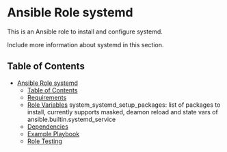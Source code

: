 Ansible Role systemd
=========

This is an Ansible role to install and configure systemd.

Include more information about systemd in this section.

Table of Contents
-----------------
- [Ansible Role systemd](#ansible-role-systemd)
  - [Table of Contents](#table-of-contents)
  - [Requirements](#requirements)
  - [Role Variables](#role-variables)
  system_systemd_setup_packages: list of packages to install, currently supports masked, deamon reload and state vars of ansible.builtin.systemd_service
  - [Dependencies](#dependencies)
  - [Example Playbook](#example-playbook)
  - [Role Testing](#role-testing)

